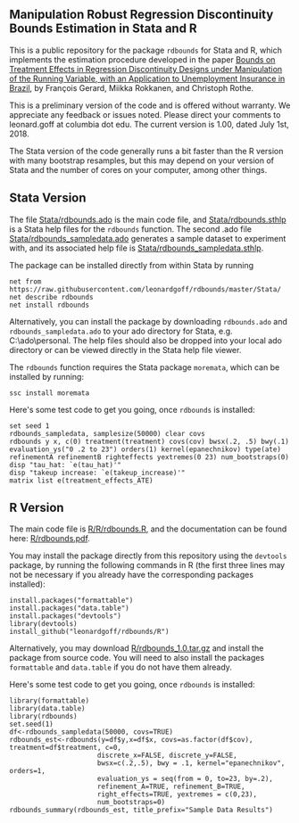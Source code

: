 ## Manipulation Robust Regression Discontinuity Bounds Estimation in Stata and R

This is a public repository for the package ```rdbounds``` for Stata and R, which implements the estimation procedure developed in the paper [Bounds on Treatment Effects in Regression Discontinuity Designs under Manipulation of the Running Variable, with an Application to Unemployment Insurance in Brazil](http://www.nber.org/papers/w22892 "NBER Working Paper"), by François Gerard, Miikka Rokkanen, and Christoph Rothe.

This is a preliminary version of the code and is offered without warranty. We appreciate any feedback or issues noted. Please direct your comments to leonard.goff at columbia dot edu. The current version is 1.00, dated July 1st, 2018.

The Stata version of the code generally runs a bit faster than the R version with many bootstrap resamples, but this may depend on your version of Stata and the number of cores on your computer, among other things.

## Stata Version

The file [Stata/rdbounds.ado](Stata/rdbounds.ado) is the main code file, and [Stata/rdbounds.sthlp](Stata/rdbounds_sampledata.sthlp) is a Stata help files for the ```rdbounds``` function. The second .ado file [Stata/rdbounds_sampledata.ado](Stata/rdbounds_sampledata.ado) generates a sample dataset to experiment with, and its associated help file is  [Stata/rdbounds_sampledata.sthlp](Stata/rdbounds.sthlp).

The package can be installed directly from within Stata by running
```
net from https://raw.githubusercontent.com/leonardgoff/rdbounds/master/Stata/
net describe rdbounds
net install rdbounds
```

Alternatively, you can install the package by downloading ```rdbounds.ado``` and ```rdbounds_sampledata.ado``` to your ado directory for Stata, e.g. C:\ado\personal. The help files should also be dropped into your local ado directory or can be viewed directly in the Stata help file viewer. 

The ```rdbounds``` function requires the Stata package ```moremata```, which can be installed by running:
```
ssc install moremata
```

Here's some test code to get you going, once ```rdbounds``` is installed:

```
set seed 1
rdbounds_sampledata, samplesize(50000) clear covs
rdbounds y x, c(0) treatment(treatment) covs(cov) bwsx(.2, .5) bwy(.1) evaluation_ys("0 .2 to 23") orders(1) kernel(epanechnikov) type(ate) refinementA refinementB righteffects yextremes(0 23) num_bootstraps(0)
disp "tau_hat: `e(tau_hat)'"
disp "takeup increase: `e(takeup_increase)'"
matrix list e(treatment_effects_ATE)
```

## R Version

The main code file is [R/R/rdbounds.R](R/R/rdbounds.R), and the documentation can be found here: [R/rdbounds.pdf](R/rdbounds.pdf).

You may install the package directly from this repository using the ```devtools``` package, by running the following commands in R (the first three lines may not be necessary if you already have the corresponding packages installed):

```{r}
install.packages("formattable")
install.packages("data.table")
install.packages("devtools")
library(devtools)
install_github("leonardgoff/rdbounds/R")
```

Alternatively, you may download [R/rdbounds_1.0.tar.gz](R/rdbounds_1.0.tar.gz) and install the package from source code. You will need to also install the packages ```formattable``` and ```data.table``` if you do not have them already.

Here's some test code to get you going, once ```rdbounds``` is installed:

```{r}
library(formattable)
library(data.table)
library(rdbounds)
set.seed(1)
df<-rdbounds_sampledata(50000, covs=TRUE)
rdbounds_est<-rdbounds(y=df$y,x=df$x, covs=as.factor(df$cov), treatment=df$treatment, c=0,
                      discrete_x=FALSE, discrete_y=FALSE,
                      bwsx=c(.2,.5), bwy = .1, kernel="epanechnikov", orders=1,
                      evaluation_ys = seq(from = 0, to=23, by=.2),
                      refinement_A=TRUE, refinement_B=TRUE,
                      right_effects=TRUE, yextremes = c(0,23),
                      num_bootstraps=0)
rdbounds_summary(rdbounds_est, title_prefix="Sample Data Results")
```